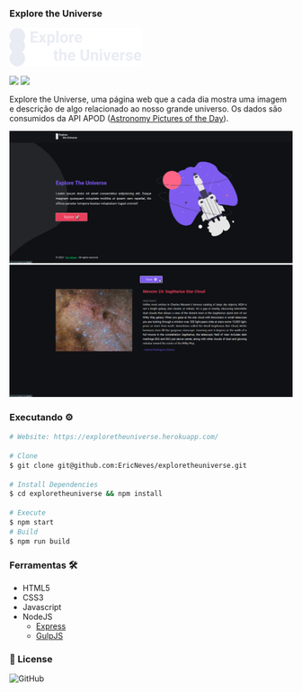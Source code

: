 ### Explore the Universe

![Logo](.github/logo.svg)

<div>
    <img src="https://img.shields.io/github/license/ericneves/exploretheuniverse?color=red&logo=circle&logoColor=red">
    <img src="https://img.shields.io/github/last-commit/ericneves/exploretheuniverse?color=red&logo=circle&logoColor=red">
</div>

<p>Explore the Universe, uma página web que a cada dia mostra uma imagem e descrição de algo relacionado ao nosso grande universo. Os dados são consumidos da API APOD (<a href="https://apod.nasa.gov/apod/astropix.html" target="_blank">Astronomy Pictures of the Day</a>).</p>

![Recorder](./.github/screenshotA.png)
<br/>
![Recorder](./.github/screenshotB.png)

### Executando ⚙️

```sh
# Website: https://exploretheuniverse.herokuapp.com/

# Clone
$ git clone git@github.com:EricNeves/exploretheuniverse.git

# Install Dependencies
$ cd exploretheuniverse && npm install

# Execute
$ npm start
# Build
$ npm run build
```

### Ferramentas 🛠

   * HTML5
   * CSS3
   * Javascript
   * NodeJS
     * [Express]('https://expressjs.com/')
     * [GulpJS]('https://gulpjs.com/')

### 📝 License

![GitHub](https://img.shields.io/github/license/ericneves/exploretheuniverse?color=red&logo=circle&logoColor=red)